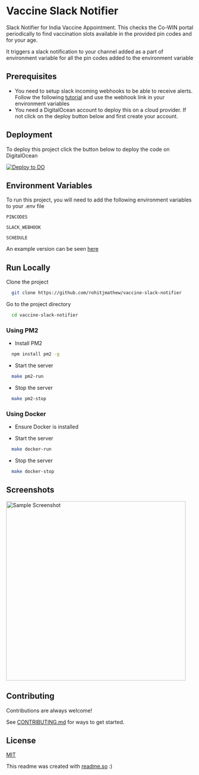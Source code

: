 # Vaccine Slack Notifier

Slack Notifier for India Vaccine Appointment. This checks the Co-WIN portal periodically to find vaccination slots available in the provided pin codes and for your age.

It triggers a slack notification to your channel added as a part of environment variable for all the pin codes added to the environment variable 

## Prerequisites

- You need to setup slack incoming webhooks to be able to receive alerts. Follow the following [tutorial](https://api.slack.com/messaging/webhooks) and use the webhook link in your environment variables
- You need a DigitalOcean account to deploy this on a cloud provider. If not click on the deploy button below and first create your account. 

## Deployment

To deploy this project click the button below to deploy the code on DigitalOcean

[![Deploy to DO](https://www.deploytodo.com/do-btn-blue.svg)](https://cloud.digitalocean.com/apps/new?repo=https://github.com/rohitjmathew/vaccine-slack-notifier/tree/main&refcode=4c19f19961b8)

## Environment Variables

To run this project, you will need to add the following environment variables to your .env file

`PINCODES`

`SLACK_WEBHOOK`

`SCHEDULE`

An example version can be seen [here](https://github.com/rohitjmathew/vaccine-slack-notifier/blob/main/.env.sample)

## Run Locally

Clone the project

```bash
  git clone https://github.com/rohitjmathew/vaccine-slack-notifier
```

Go to the project directory

```bash
  cd vaccine-slack-notifier
```

### Using PM2

- Install PM2
```bash
  npm install pm2 -g
```

- Start the server

```bash
  make pm2-run
```

- Stop the server

```bash
  make pm2-stop
```

### Using Docker

- Ensure Docker is installed

- Start the server

```bash
  make docker-run
```

- Stop the server

```bash
  make docker-stop
```

## Screenshots

<img width="483" alt="Sample Screenshot" src="https://user-images.githubusercontent.com/17832347/116944784-c62dea80-ac93-11eb-9b47-8933ecfd641a.png">

## Contributing

Contributions are always welcome!

See [CONTRIBUTING.md](/CONTRIBUTING.md) for ways to get started.

## License

[MIT](/LICENSE)

This readme was created with [readme.so](https://readme.so) :)
